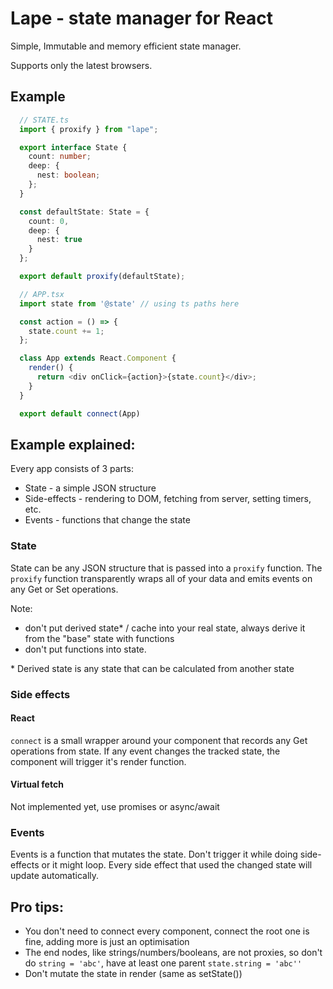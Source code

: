 # Lape - state manager for React

Simple, Immutable and memory efficient state manager.

Supports only the latest browsers.

## Example

```typescript
  // STATE.ts
  import { proxify } from "lape";

  export interface State {
    count: number;
    deep: {
      nest: boolean;
    };
  }

  const defaultState: State = {
    count: 0,
    deep: {
      nest: true
    }
  };

  export default proxify(defaultState);
```

```typescript
  // APP.tsx
  import state from '@state' // using ts paths here

  const action = () => {
    state.count += 1;
  };

  class App extends React.Component {
    render() {
      return <div onClick={action}>{state.count}</div>;
    }
  }

  export default connect(App)
```

## Example explained:

Every app consists of 3 parts:

  - State - a simple JSON structure
  - Side-effects - rendering to DOM, fetching from server, setting timers, etc.
  - Events - functions that change the state

### State

State can be any JSON structure that is passed into a `proxify` function. The `proxify` function transparently wraps all of your data and emits events on any Get or Set operations.

Note:
  - don't put derived state\* / cache into your real state, always derive it from the "base" state with functions
  - don't put functions into state.

\* Derived state is any state that can be calculated from another state

### Side effects

#### React

`connect` is a small wrapper around your component that records any Get operations from state. If any event changes the tracked state, the component will trigger it's render function.

#### Virtual fetch

Not implemented yet, use promises or async/await

### Events

Events is a function that mutates the state. Don't trigger it while doing side-effects or it might loop. Every side effect that used the changed state will update automatically.

## Pro tips:

   - You don't need to connect every component, connect the root one is fine, adding more is just an optimisation
   - The end nodes, like strings/numbers/booleans, are not proxies, so don't do `string = 'abc'`, have at least one parent `state.string = 'abc''`
   - Don't mutate the state in render (same as setState())